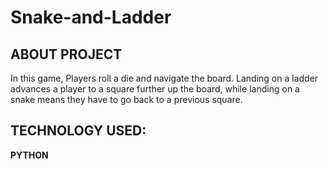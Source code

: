 # Snake-and-Ladder

<h2>ABOUT PROJECT</h2>
<p> In this game, Players roll a die and navigate the board. Landing on a ladder advances a player to a square further up the board, while landing on a snake means they have to go back to a previous square. </>

<h2>TECHNOLOGY USED:</h2>
<p><strong>PYTHON</strong></p>
